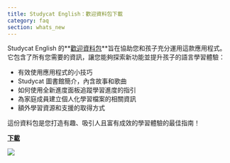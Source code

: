 ```yaml
---
title: Studycat English：歡迎資料包下載
category: faq
section: whats_new
---
```

Studycat English 的**[歡迎資料包](https://res.cloudinary.com/dam8jh3m8/image/upload/v1731059311/docs/studycat-English-welcome-pack-en.pdf)**旨在協助您和孩子充分運用這款應用程式。它包含了所有您需要的資訊，讓您能夠探索新功能並提升孩子的語言學習體驗：

* 有效使用應用程式的小技巧
* Studycat 圖書館簡介，內含故事和歌曲
* 如何使用全新進度面板追蹤學習進度的指引
* 為家庭成員建立個人化學習檔案的相關資訊
* 額外學習資源和支援的取得方式

這份資料包是您打造有趣、吸引人且富有成效的學習體驗的最佳指南！

**[下載](https://res.cloudinary.com/dam8jh3m8/image/upload/v1731059311/docs/studycat-English-welcome-pack-en.pdf)**

![](https://help.studycat.com/hc/article_attachments/40379484098969)